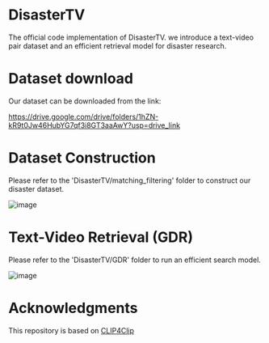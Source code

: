 # DisasterTV

The official code implementation of DisasterTV. we introduce a text-video pair dataset and an efficient retrieval model for disaster research. 

# Dataset download

Our dataset can be downloaded from the link:

https://drive.google.com/drive/folders/1hZN-kR9t0Jw46HubYG7qf3i8GT3aaAwY?usp=drive_link


# Dataset Construction

Please refer to the 'DisasterTV/matching_filtering' folder to construct our disaster dataset.

![image](https://github.com/user-attachments/assets/71f85d59-c899-48bf-ab1d-4afd07089859)

# Text-Video Retrieval (GDR)

Please refer to the 'DisasterTV/GDR' folder to run an efficient search model.

![image](https://github.com/user-attachments/assets/3e7a2348-28f1-4313-b0a3-80dcc7ab435c)


# Acknowledgments

This repository is based on [CLIP4Clip](https://github.com/ArrowLuo/CLIP4Clip)
